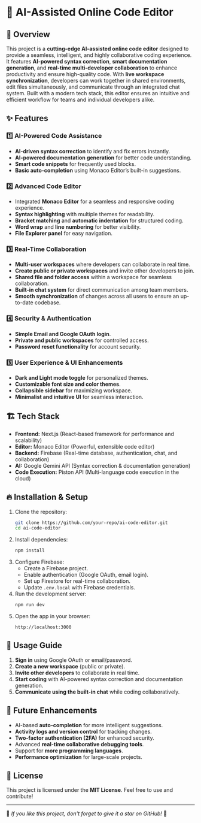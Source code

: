 # 🚀 AI-Assisted Online Code Editor

## 📌 Overview
This project is a **cutting-edge AI-assisted online code editor** designed to provide a seamless, intelligent, and highly collaborative coding experience. It features **AI-powered syntax correction**, **smart documentation generation**, and **real-time multi-developer collaboration** to enhance productivity and ensure high-quality code. With **live workspace synchronization**, developers can work together in shared environments, edit files simultaneously, and communicate through an integrated chat system. Built with a modern tech stack, this editor ensures an intuitive and efficient workflow for teams and individual developers alike.

## ✨ Features
### 1️⃣ AI-Powered Code Assistance
- **AI-driven syntax correction** to identify and fix errors instantly.
- **AI-powered documentation generation** for better code understanding.
- **Smart code snippets** for frequently used blocks.
- **Basic auto-completion** using Monaco Editor’s built-in suggestions.

### 2️⃣ Advanced Code Editor
- Integrated **Monaco Editor** for a seamless and responsive coding experience.
- **Syntax highlighting** with multiple themes for readability.
- **Bracket matching** and **automatic indentation** for structured coding.
- **Word wrap** and **line numbering** for better visibility.
- **File Explorer panel** for easy navigation.

### 3️⃣ Real-Time Collaboration
- **Multi-user workspaces** where developers can collaborate in real time.
- **Create public or private workspaces** and invite other developers to join.
- **Shared file and folder access** within a workspace for seamless collaboration.
- **Built-in chat system** for direct communication among team members.
- **Smooth synchronization** of changes across all users to ensure an up-to-date codebase.

### 4️⃣ Security & Authentication
- **Simple Email and Google OAuth login**.
- **Private and public workspaces** for controlled access.
- **Password reset functionality** for account security.

### 5️⃣ User Experience & UI Enhancements
- **Dark and Light mode toggle** for personalized themes.
- **Customizable font size and color themes**.
- **Collapsible sidebar** for maximizing workspace.
- **Minimalist and intuitive UI** for seamless interaction.

## 🏗️ Tech Stack
- **Frontend:** Next.js (React-based framework for performance and scalability)
- **Editor:** Monaco Editor (Powerful, extensible code editor)
- **Backend:** Firebase (Real-time database, authentication, chat, and collaboration)
- **AI:** Google Gemini API (Syntax correction & documentation generation)
- **Code Execution:** Piston API (Multi-language code execution in the cloud)

## 🔥 Installation & Setup
1. Clone the repository:
   ```bash
   git clone https://github.com/your-repo/ai-code-editor.git
   cd ai-code-editor
   ```
2. Install dependencies:
   ```bash
   npm install
   ```
3. Configure Firebase:
   - Create a Firebase project.
   - Enable authentication (Google OAuth, email login).
   - Set up Firestore for real-time collaboration.
   - Update `.env.local` with Firebase credentials.
4. Run the development server:
   ```bash
   npm run dev
   ```
5. Open the app in your browser:
   ```
   http://localhost:3000
   ```

## 🚀 Usage Guide
1. **Sign in** using Google OAuth or email/password.
2. **Create a new workspace** (public or private).
3. **Invite other developers** to collaborate in real time.
4. **Start coding** with AI-powered syntax correction and documentation generation.
5. **Communicate using the built-in chat** while coding collaboratively.

## 🎯 Future Enhancements
- AI-based **auto-completion** for more intelligent suggestions.
- **Activity logs and version control** for tracking changes.
- **Two-factor authentication (2FA)** for enhanced security.
- Advanced **real-time collaborative debugging tools**.
- Support for **more programming languages**.
- **Performance optimization** for large-scale projects.

## 📜 License
This project is licensed under the **MIT License**. Feel free to use and contribute!

---

🌟 *If you like this project, don't forget to give it a star on GitHub!* 🌟

